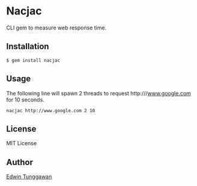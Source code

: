 # Nacjac

CLI gem to measure web response time.

## Installation

```
$ gem install nacjac
```

## Usage

The following line will spawn 2 threads to request http:///www.google.com for 10 seconds.

```
nacjac http://www.google.com 2 10
```

## License

MIT License

## Author

[Edwin Tunggawan](http://github.com/sdsdkkk)
